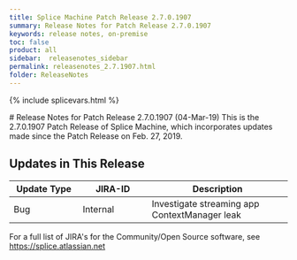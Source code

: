 ```yaml
---
title: Splice Machine Patch Release 2.7.0.1907
summary: Release Notes for Patch Release 2.7.0.1907
keywords: release notes, on-premise
toc: false
product: all
sidebar:  releasenotes_sidebar
permalink: releasenotes_2.7.1907.html
folder: ReleaseNotes
---
```

{% include splicevars.html %}
<section>
<div class="TopicContent" data-swiftype-index="true" markdown="1">
# Release Notes for Patch Release 2.7.0.1907 (04-Mar-19)
This is the 2.7.0.1907 Patch Release of Splice Machine, which incorporates updates made since the Patch Release on Feb. 27, 2019.

## Updates in This Release
<table>
    <col width="125px" />
    <col width="125px" />
    <col />
    <thead>
        <tr>
            <th>Update Type</th>
            <th>JIRA-ID</th>
            <th>Description</th>
        </tr>
    </thead>
    <tbody>
        <tr>
            <td>Bug</td>
            <td>Internal</td>
            <td>Investigate streaming app ContextManager leak</td>
        </tr>
    </tbody>
</table>

For a full list of JIRA's for the Community/Open Source software, see <https://splice.atlassian.net>

</div>
</section>
